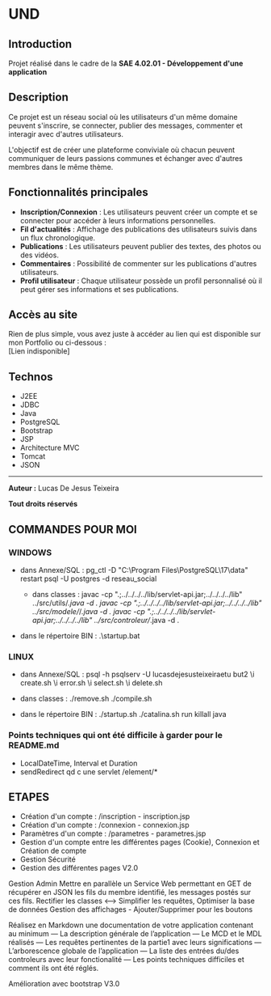 # UND

## Introduction

Projet réalisé dans le cadre de la **SAE 4.02.01 - Développement d'une application**

## Description

Ce projet est un réseau social où les utilisateurs d'un même domaine peuvent s'inscrire, se connecter, publier des messages, commenter et interagir avec d'autres utilisateurs. 

L'objectif est de créer une plateforme conviviale où chacun peuvent communiquer de leurs passions communes et échanger avec d'autres membres dans le même thème.

## Fonctionnalités principales

- **Inscription/Connexion** : Les utilisateurs peuvent créer un compte et se connecter pour accéder à leurs informations personnelles.
- **Fil d'actualités** : Affichage des publications des utilisateurs suivis dans un flux chronologique.
- **Publications** : Les utilisateurs peuvent publier des textes, des photos ou des vidéos.
- **Commentaires** : Possibilité de commenter sur les publications d'autres utilisateurs.
- **Profil utilisateur** : Chaque utilisateur possède un profil personnalisé où il peut gérer ses informations et ses publications.

## Accès au site

Rien de plus simple, vous avez juste à accéder au lien qui est disponible sur mon Portfolio ou ci-dessous :  \
[Lien indisponible]

## Technos

- J2EE
- JDBC
- Java
- PostgreSQL
- Bootstrap
- JSP
- Architecture MVC
- Tomcat
- JSON

---

**__Auteur :__** Lucas De Jesus Teixeira

**Tout droits réservés**

## COMMANDES POUR MOI 

### WINDOWS
- dans Annexe/SQL : 
pg_ctl -D "C:\Program Files\PostgreSQL\17\data" restart
psql -U postgres -d reseau_social

    - dans classes : 
    javac -cp ".;../../../../lib/servlet-api.jar;../../../../lib" ../src/utils/*.java -d .
    javac -cp ".;../../../../lib/servlet-api.jar;../../../../lib" ../src/modele/*/*.java -d .
    javac -cp ".;../../../../lib/servlet-api.jar;../../../../lib" ../src/controleur/*.java -d .

- dans le répertoire BIN : 
.\startup.bat

### LINUX
- dans Annexe/SQL : 
psql -h psqlserv -U lucasdejesusteixeiraetu but2
\i create.sh
\i error.sh
\i select.sh
\i delete.sh

- dans classes :
./remove.sh
./compile.sh

- dans le répertoire BIN : 
./startup.sh
./catalina.sh run
killall java

### Points techniques qui ont été difficile à garder pour le README.md

- LocalDateTime, Interval et Duration
- sendRedirect qd c une servlet /element/*


## ETAPES
- Création d'un compte : /inscription - inscription.jsp
- Création d'un compte : /connexion - connexion.jsp
- Paramètres d'un compte : /parametres - parametres.jsp
- Gestion d'un compte entre les différentes pages (Cookie), Connexion et Création de compte
- Gestion Sécurité
- Gestion des différentes pages
V2.0

Gestion Admin
Mettre en parallèle un Service Web permettant en GET de récupérer en JSON les fils du membre
identifié, les messages postés sur ces fils.
Rectifier les classes <--> Simplifier les requêtes, Optimiser la base de données
Gestion des affichages - Ajouter/Supprimer pour les boutons

Réalisez en Markdown une documentation de votre application contenant au minimum
— La description générale de l’application
— Le MCD et le MDL réalisés
— Les requêtes pertinentes de la partie1 avec leurs significations
— L’arborescence globale de l’application
— La liste des entrées du/des controleurs avec leur fonctionalité
— Les points techniques difficiles et comment ils ont été réglés.

Amélioration avec bootstrap
V3.0